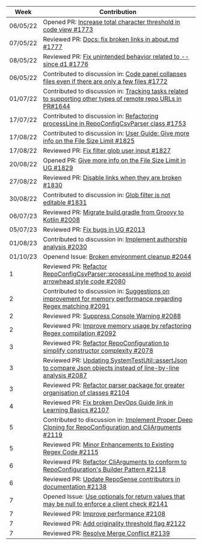 | Week | Contribution |
| ---- | ------------ |
| 06/05/22 | Opened PR: [Increase total character threshold in code view #1773](https://github.com/reposense/RepoSense/pull/1773) |
| 07/05/22 | Reviewed PR: [Docs: fix broken links in about.md #1777](https://github.com/reposense/RepoSense/pull/1777) |
| 08/05/22 | Reviewed PR: [Fix unintended behavior related to --since d1 #1776](https://github.com/reposense/RepoSense/pull/1776) |
| 06/05/22 | Contributed to discussion in: [Code panel collapses files even if there are only a few files #1772](https://github.com/reposense/RepoSense/issues/1772) |
| 01/07/22 | Contributed to discussion in: [Tracking tasks related to supporting other types of remote repo URLs in PR#1644](https://github.com/reposense/RepoSense/issues/1726) |
| 17/07/22 | Contributed to discussion in: [Refactoring processLine in RepoConfigCsvParser class #1753](https://github.com/reposense/RepoSense/issues/1753) |
| 17/08/22 | Contributed to discussion in: [User Guide: Give more info on the File Size Limit #1825](https://github.com/reposense/RepoSense/issues/1825) |
| 17/08/22 | Reviewed PR: [Fix filter glob user input #1827](https://github.com/reposense/RepoSense/pull/1827) |
| 20/08/22 | Opened PR: [Give more info on the File Size Limit in UG #1829](https://github.com/reposense/RepoSense/pull/1829) |
| 27/08/22 | Reviewed PR: [Disable links when they are broken #1830](https://github.com/reposense/RepoSense/pull/1830) |
| 30/08/22 | Contributed to discussion in: [Glob filter is not editable #1831](https://github.com/reposense/RepoSense/issues/1831) |
| 06/07/23 | Reviewed PR: [Migrate build.gradle from Groovy to Kotlin #2008](https://github.com/reposense/RepoSense/pull/2008) |
| 05/07/23 | Reviewed PR: [Fix bugs in UG #2013](https://github.com/reposense/RepoSense/pull/2013) |
| 01/08/23 | Contributed to discussion in: [Implement authorship analysis #2030](https://github.com/reposense/RepoSense/pull/2030) |
| 01/10/23 | Openend Issue: [Broken environment cleanup #2044](https://github.com/reposense/RepoSense/issues/2044) |
| 1 | Reviewed PR: [Refactor RepoConfigCsvParser::processLine method to avoid arrowhead style code #2080](https://github.com/reposense/RepoSense/pull/2080) |
| 2 | Contributed to discussion in: [Suggestions on improvement for memory performance regarding Regex matching #2091](https://github.com/reposense/RepoSense/issues/2091) |
| 2 | Reviewed PR: [Suppress Console Warning #2088](https://github.com/reposense/RepoSense/pull/2088) |
| 2 | Reviewed PR: [Improve memory usage by refactoring Regex compilation #2092](https://github.com/reposense/RepoSense/pull/2092) |
| 3 | Reviewed PR: [Refactor RepoConfiguration to simplify constructor complexity #2078](https://github.com/reposense/RepoSense/pull/2078) |
| 3 | Reviewed PR: [Updating SystemTestUtil::assertJson to compare Json objects instead of line-by-line analysis #2087](https://github.com/reposense/RepoSense/pull/2087) |
| 3 | Reviewed PR: [Refactor parser package for greater organisation of classes #2104](https://github.com/reposense/RepoSense/pull/2104) |
| 4 | Reviewed PR: [Fix broken DevOps Guide link in Learning Basics #2107](https://github.com/reposense/RepoSense/pull/2107) |
| 5 | Contributed to discussion in: [Implement Proper Deep Cloning for RepoConfiguration and CliArguments #2119](https://github.com/reposense/RepoSense/issues/2119) |
| 5 | Reviewed PR: [Minor Enhancements to Existing Regex Code #2115](https://github.com/reposense/RepoSense/pull/2115) |
| 6 | Reviewed PR: [Refactor CliArguments to conform to RepoConfiguration's Builder Pattern #2118](https://github.com/reposense/RepoSense/pull/2118) |
| 6 | Reviewed PR: [Update RepoSense contributors in documentation #2138](https://github.com/reposense/RepoSense/pull/2138) | 
| 7 | Opened Issue: [Use optionals for return values that may be null to enforce a client check #2141](https://github.com/reposense/RepoSense/issues/2141) |
| 7 | Reviewed PR: [Improve performance #2108](https://github.com/reposense/RepoSense/pull/2108) |
| 7 | Reviewed PR: [Add originality threshold flag #2122](https://github.com/reposense/RepoSense/pull/2122) |
| 7 | Reviewed PR: [Resolve Merge Conflict #2139](https://github.com/reposense/RepoSense/pull/2139) |
